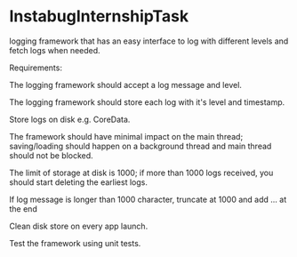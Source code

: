 # InstabugInternshipTask

logging framework that has an easy interface to log with different levels and fetch logs when needed.




Requirements:


The logging framework should accept a log message and level.

The logging framework should store each log with it's level and timestamp. 

Store logs on disk e.g. CoreData.

The framework should have minimal impact on the main thread; saving/loading should happen on a background thread and main thread should not be blocked.

The limit of storage at disk is 1000; if more than 1000 logs received, you should start deleting the earliest logs.

If log message is longer than 1000 character, truncate at 1000 and add ... at the end

Clean disk store on every app launch. 

Test the framework using unit tests.
